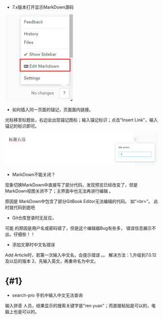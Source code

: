 * 7.x版本打开显示MarkDown源码

![](/assets/gitbook/editmarkdown.png)

* 如何插入同一页面的锚记，页面面内链接。

光标移至标题处，右边会出现锚记图标；输入锚记标识；点击"Insert Link"，输入锚记的标识即可。

![](/assets/gitbook/maoji.png)

* MarkDown不能关闭？

现象切换MarkDown中直接写了部分代码，发现预览已经改变了，但是MarkDown视图关闭不了；主界面中也无法再进行编辑 。

原因是 MarkDown中包含了部分GitBook Editor无法编辑的代码。 如“&lt;br&gt;”。  此时就代码到底吧

* Git仓库登录时无反应，

可能 的原因是用户名或密码错了，但是这个编辑器Bug有些多， 错误信息展示不出。仔细些！！

* 添加文章时中文名错误

Add Article时，若第一次输入中文名，会提示错误 。。 解决方法：1,升级到7.0.12及以后的版本  2、先输入英文，再重命名为中文。


#  {#1}

* search-pro 手机中输入中文无法查询

输入拼音  人员，结果显示的搜索关键字是"ren yuan"；而直接粘贴是可以的，电脑上也是可以的。
